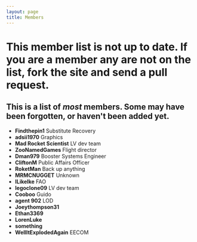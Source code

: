 ```yaml
---
layout: page
title: Members
---
```


# This member list is not up to date.  If you are a member any are not on the list, fork the site and send a pull request.

## This is a list of *most* members.  Some may have been forgotten, or haven't been added yet.
- **Findthepin1** Substitute Recovery 
- **adsii1970** Graphics
- **Mad Rocket Scientist** LV dev team
- **ZooNamedGames** Flight director 
- **Dman979** Booster Systems Engineer 
- **CliftonM** Public Affairs Officer 
- **RoketMan** Back up anything
- **MRMCNUGGET** Unknown
- **ILikeIke** FAO
- **legoclone09** LV dev team 
- **Cooboo** Guido 
- **agent 902** LOD 
- **Joeythompson31**
- **Ethan3369**
- **LorenLuke**
- **something**
- **WellItExplodedAgain** EECOM
